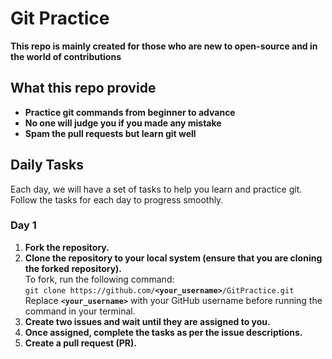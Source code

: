 # Git Practice

**This repo is mainly created for those who are new to open-source and in the world of contributions**

## **What this repo provide**

- **Practice git commands from beginner to advance**
- **No one will judge you if you made any mistake**
- **Spam the pull requests but learn git well**

## Daily Tasks

Each day, we will have a set of tasks to help you learn and practice git. Follow the tasks for each day to progress smoothly.

### Day 1

1. **Fork the repository.**
2. **Clone the repository to your local system (ensure that you are cloning the forked repository).**  
   To fork, run the following command:  
   `git clone https://github.com/`**`<your_username>`**`/GitPractice.git`  
   Replace **`<your_username>`** with your GitHub username before running the command in your terminal.
3. **Create two issues and wait until they are assigned to you.**
4. **Once assigned, complete the tasks as per the issue descriptions.**
5. **Create a pull request (PR).**
